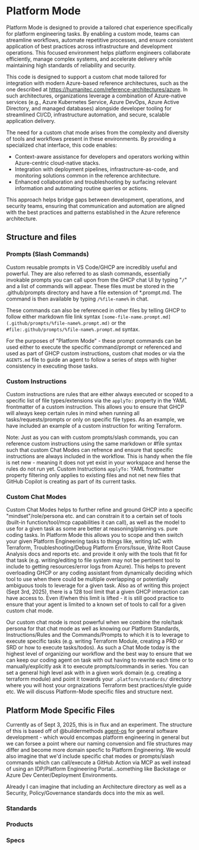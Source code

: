 # Platform Mode

Platform Mode is designed to provide a tailored chat experience specifically for platform engineering tasks. By enabling a custom mode, teams can streamline workflows, automate repetitive processes, and ensure consistent application of best practices across infrastructure and development operations. This focused environment helps platform engineers collaborate efficiently, manage complex systems, and accelerate delivery while maintaining high standards of reliability and security.

This code is designed to support a custom chat mode tailored for integration with modern Azure-based reference architectures,
such as the one described at https://humanitec.com/reference-architectures/azure. In such architectures, organizations leverage
a combination of Azure-native services (e.g., Azure Kubernetes Service, Azure DevOps, Azure Active Directory, and managed databases)
alongside developer tooling for streamlined CI/CD, infrastructure automation, and secure, scalable application delivery.
 
The need for a custom chat mode arises from the complexity and diversity of tools and workflows present in these environments.
By providing a specialized chat interface, this code enables:
  - Context-aware assistance for developers and operators working within Azure-centric cloud-native stacks.
  - Integration with deployment pipelines, infrastructure-as-code, and monitoring solutions common in the reference architecture.
  - Enhanced collaboration and troubleshooting by surfacing relevant information and automating routine queries or actions.

This approach helps bridge gaps between development, operations, and security teams, ensuring that communication and automation
are aligned with the best practices and patterns established in the Azure reference architecture.
 
## Structure and files

### Prompts (Slash Commands)

Custom reusable prompts in VS Code/GHCP are incredibly useful and powerful.  They are also referred to as slash commands, essentially invokable prompts you can call upon from the GHCP chat UI by typing "```/```" and a list of commands will appear.  These files must be stored in the .github/prompts directory and have a file extension of *.prompt.md.  The command is then available by typing ```/%file-name%``` in chat.

These commands can also be referenced in other files by telling GHCP to follow either markdown file link syntax ```[some-file-name.prompt.md](.github/prompts/%file-name%.prompt.md)``` or the ```#file:.github/prompts/%file-name%.prompt.md``` syntax.

For the purposes of "Platform Mode" - these prompt commands can be used either to execute the specific command/prompt or referenced and used as part of GHCP custom instructions, custom chat modes or via the ```AGENTS.md``` file to guide an agent to follow a series of steps with higher consistency in executing those tasks.

### Custom Instructions

Custom instructions are rules that are either always executed or scoped to a specific list of file types/extensions via the ```applyTo:``` property in the YAML frontmatter of a custom instruction.  This allows you to ensure that GHCP will always keep certain rules in mind when running all tasks/requests/prompts or only on specific file types.  As an example, we have included an example of a custom instruction for writing Terraform.

Note: Just as you can with custom prompts/slash commands, you can reference custom instructions using the same markdown or #file syntax such that custom Chat Modes can refrence and ensure that specific instructions are always included in the workflow.  This is handy when the file is net new - meaning it does not yet exist in your workspace and hense the rules do not run yet.  Custom Instructions ```applyTo:``` YAML frontmatter property filtering only applies to existing files and not net new files that GitHub Copilot is creating as part of its current tasks.

### Custom Chat Modes

Custom Chat Modes helps to further refine and ground GHCP into a specific "mindset"/role/persona etc. and can constrain it to a certain set of tools (built-in function/tool/mcp capabilities it can call), as well as the model to use for a given task as some are better at reasoning/planning vs. pure coding tasks.  In Platform Mode this allows you to scope and then switch your given Platform Engineering tasks to things like, writing IaC with Terraform, Troubleshooting/Debug Platform Errors/Issue, Write Root Cause Analysis docs and reports etc. and provide it only with the tools that fit for that task (e.g. writing/editing to file system may not be pertinent tool to include to getting resources/error logs from Azure).  This helps to prevent overloading GHCP or any coding assistant from dynamically deciding which tool to use when there could be multiple overlapping or potentially ambiguous tools to leverage for a given task.  Also as of writing this project (Sept 3rd, 2025), there is a 128 tool limit that a given GHCP interaction can have access to.  Even if/when this limit is lifted - it is still good practice to ensure that your agent is limited to a known set of tools to call for a given custom chat mode.

Our custom chat mode is most powerful when we combine the role/task persona for that chat mode as well as knowing our Platform Standards, Instructions/Rules and the Commands/Prompts to which it is to leverage to execute specific tasks (e.g. writing Terraform Module, creating a PRD or SRD or how to execute tasks/todos).  As such a Chat Mode today is the highest level of organizing our workflow and the best way to ensure that we can keep our coding agent on task with out having to rewrite each time or to manually/explicitly ask it to execute prompts/commands in series.  You can set a general high level ask with in a given work domain (e.g. creating a terraform module) and point it towards your ```.platform/standards/``` directory where you will host your orgnaizations Terraform best practices/style guide etc.  We will discuss Platform-Mode specific files and structure next.

## Platform Mode Specific Files

Currently as of Sept 3, 2025, this is in flux and an experiment.  The structure of this is based off of @buildermethods [agent-os](https://github.com/buildermethods/agent-os) for general software development - which would encompas platform engineering in general but we can forsee a point where our naming convension and file structures may differ and become more domain specfic to Platform Engineering.  We would also imagine that we'd include specific chat modes or prompts/slash commands which can call/execute a GitHub Action via MCP as well instead of using an IDP/Platform Engineering Portal...something like Backstage or Azure Dev Center/Deployment Environments.

Already I can imagine that including an Architecture directory as well as a Security, Policy/Governance standards docs into the mix as well.

### Standards

### Products

### Specs